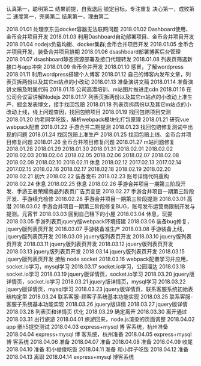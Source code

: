 认真第一，聪明第二
结果前提，自我退后
锁定目标，专注重复
决心第一，成败第二
速度第一，完美第二
结果第一，理由第二


2018.01.01 处理京东云docker容器无法联网问题
2018.01.02 Dashboard使用、金币合并项目开发
2018.01.03 利用Dashboard自动部署项目、金币合并项目开发
2018.01.04 nodejs负载均衡、docker集群;金币合并项目开发
2018.01.05 金币合并项目开发，装备合并项目排期
2018.01.06 dsashboard部署博客后台管理
2018.01.07 dsashboard静态资源部署及接口代理转发
2018.01.08 列表页筛选新接口与app冲突
2018.01.09 金币合并开发
2018.01.10 感冒，了解wordpress
2018.01.11 利用wordpress搭建个人博客
2018.01.12 自己的博客内发布文章，列表页拆两份以及其它m站点的小改动
2018.01.13 准备演讲文稿
2018.01.14 准备演讲文稿及附属代码
2018.01.15 公司高潜培训、m站图片推进走cdn
2018.01.16 在公司会议室讲解Nodejs
2018.01.17 列表页拆两份以及其它m站点的小改动上准生产，掘金发表博文，接手找回包赔
2018.01.18 列表页拆两份以及其它m站点的小改动上线，线上问题查因，找回包赔项目
2018.01.19 找回包赔项目交测
2018.01.20 约老同学吃饭，解析webpack模块化打包原理
2018.01.21 研究vue webpack配置
2018.01.22 手游合并二期提测
2018.01.23 找回包赔修复测试中出现的问题
2018.01.24 找回包赔上准生产
2018.01.25 找回包赔上线、金币合并项目修复问题
2018.01.26 金币合并项目修复问题
2018.01.27 m站问题修复
2018.01.28 
2018.01.29
2018.01.30
2018.01.31
2018.02.01
2018.02.02
2018.02.03
2018.02.04
2018.02.05
2018.02.06
2018.02.07
2018.02.08
2018.02.09
2018.02.10
2018.02.11 休息
2018.02.12
2017.02.13
2017.02.14
2017.02.15
2018.02.16
2018.02.17
2018.02.18
2018.02.19
2018.02.20
2018.02.21 初六
2018.02.22 装备发布
2018.02.23 账号详情代码重构
2018.02.24 休息
2018.02.25 休息
2018.02.26 手游合并项目一期第三阶段开发、手游王者荣耀商品列表页广告页变更
2018.02.27 手游合并项目一期第三阶段开发、手游续充检修
2018.02.28 手游合并项目一期第三阶段提测
2018.03.01 高潜
2018.03.02 手游合并项目一期第三阶段修复BUG，账号发布运营商限制开发与提测。元宵节
2018.03.03 回到自己租下的小屋
2018.03.04 休息，玩耍
2018.03.05 手游列表页jquery版webpack环境搭建
2018.03.06 装备bug修复，jquery版列表页开发
2018.03.07 手游装备准生产
2018.03.08 手游装备上线，jquery版列表页开发
2018.03.09 jquery版列表页开发
2018.03.10 jquery版列表页开发
2018.03.11 jquery版列表页开发
2018.03.12 jquery版列表页开发
2018.03.13 jquery版列表页开发
2018.03.14 jquery版列表页开发
2018.03.15 jquery版列表页开发 接触 node socket
2018.03.16 webpack配置学习并应用，socket.io学习，mysql学习
2018.03.17 socket.io学习，公园溜达
2018.03.18 socket.io学习
2018.03.19 jquery版详情页，socket.io学习
2018.03.20 jquery版详情页，socket.io学习
2018.03.21 jquery版详情页，mysql学习
2018.03.22 jquery版详情页，mysql学习
2018.03.23 jquery版详情页，联系客服系统初始表结构定型
2018.03.24 联系客服-顾客子系统基本功能实现
2018.03.25 联系客服-客服子系统基本功能实现
2018.03.26 jquery版详情
2018.03.27 jquery版详情
2018.03.28 列表页和详情页 优化
2018.03.29 确定离开
2018.03.30 离开通过
2018.03.31 出行旅游
2018.04.01 旅游回来，node.js渲染的页面调整
2018.04.02 app 嵌h5提交测试
2018.04.03 express+mysql 博 客系统，杭州准备
2018.04.04 express+mysql 博 客系统，杭州准备
2018.04.05 express+mysql 博 客系统
2018.04.06 准备
2018.04.07 准备
2018.04.08 准备
2018.04.09 收尾
2018.04.10 准备 和小俊俊吃饭
2018.04.11 准备 和小胖子吃饭
2018.04.12 准备
2018.04.13 离职
2018.04.14 express+mysql 博客系统
